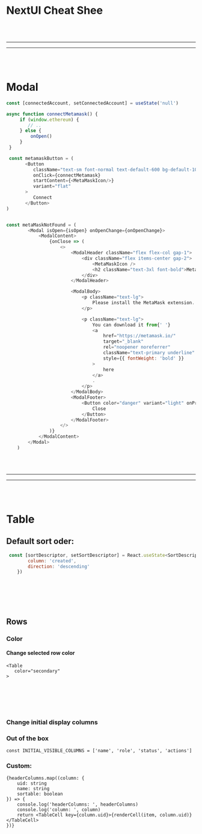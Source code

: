 # NextUI Cheat Shee









<br><br>
____________________________________________
____________________________________________

<br><br>

# Modal
```javascript
const [connectedAccount, setConnectedAccount] = useState('null')

async function connectMetamask() {
     if (window.ethereum) {
        // ..
     } else {
         onOpen()
     }
 }

 const metamaskButton = (
	   <Button
		  className="text-sm font-normal text-default-600 bg-default-100"
		  onClick={connectMetamask}
		  startContent={<MetaMaskIcon/>}
		  variant="flat"
	   >
		  Connect
	   </Button>
)


const metaMaskNotFound = (
        <Modal isOpen={isOpen} onOpenChange={onOpenChange}>
            <ModalContent>
                {onClose => (
                    <>
                        <ModalHeader className="flex flex-col gap-1">
                            <div className="flex items-center gap-2">
                                <MetaMaskIcon />
                                <h2 className="text-3xl font-bold">MetaMask not found</h2>
                            </div>
                        </ModalHeader>

                        <ModalBody>
                            <p className="text-lg">
                                Please install the MetaMask extension.
                            </p>

                            <p className="text-lg">
                                You can download it from{' '}
                                <a
                                    href="https://metamask.io/"
                                    target="_blank"
                                    rel="noopener noreferrer"
                                    className="text-primary underline"
                                    style={{ fontWeight: 'bold' }}
                                >
                                    here
                                </a>
                                .
                            </p>
                        </ModalBody>
                        <ModalFooter>
                            <Button color="danger" variant="light" onPress={onClose}>
                                Close
                            </Button>
                        </ModalFooter>
                    </>
                )}
            </ModalContent>
        </Modal>
    )
```













<br><br>
____________________________________________
____________________________________________

<br><br>

# Table

## Default sort oder:
```javascript
 const [sortDescriptor, setSortDescriptor] = React.useState<SortDescriptor>({
        column: 'created',
        direction: 'descending'
    })
```







<br><br>
<br><br>

## Rows

### Color

#### Change selected row color
```
<Table
   color="secondary"
>
```


<br><br>
<br><br>

### Change initial display columns

### Out of the box
```
const INITIAL_VISIBLE_COLUMNS = ['name', 'role', 'status', 'actions']
```

### Custom:
```
{headerColumns.map((column: {
    uid: string
    name: string
    sortable: boolean
}) => {
    console.log('headerColumns: ', headerColumns)
    console.log('column: ', column)
    return <TableCell key={column.uid}>{renderCell(item, column.uid)}</TableCell>
})}
```
